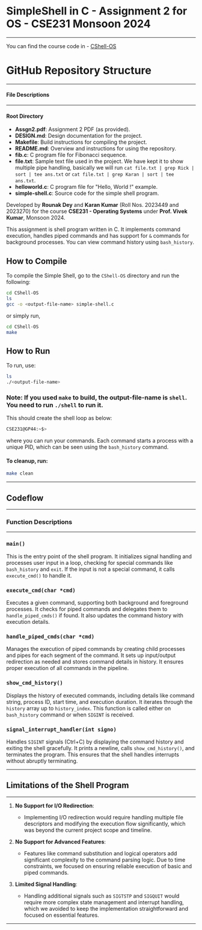 # SimpleShell in C - Assignment 2 for OS - CSE231 Monsoon 2024
---


You can find the course code in - [CShell-OS](https://github.com/ricky16x/CShell-OS)

# GitHub Repository Structure
___

#### File Descriptions
___
#### Root Directory

- **Assgn2.pdf**: Assignment 2 PDF (as provided).
- **DESIGN.md**: Design documentation for the project.
- **Makefile**: Build instructions for compiling the project.
- **README.md**: Overview and instructions for using the repository.
- **fib.c**: C program file for Fibonacci sequence.
- **file.txt**: Sample text file used in the project. We have kept it to show multiple pipe handling, basically we will run `cat file.txt | grep Rick | sort | tee ans.txt` or `cat file.txt | grep Karan | sort | tee ans.txt`.
- **helloworld.c**: C program file for "Hello, World <name>!" example.
- **simple-shell.c**: Source code for the simple shell program.


Developed by **Rounak Dey** and **Karan Kumar** (Roll Nos. 2023449 and 2023270) for the course **CSE231 - Operating Systems** under **Prof. Vivek Kumar**, Monsoon 2024.

This assignment is shell program written in C. It implements command execution, handles piped commands and has support for `&` commands for background processes. You can view command history using `bash_history`.

## How to Compile

To compile the Simple Shell, go to the `CShell-OS` directory and run the following:

```bash
cd CShell-OS
ls
gcc -o <output-file-name> simple-shell.c
```

or simply run,

```bash
cd CShell-OS
make
```

## How to Run

To run, use:
```bash
ls 
./<output-file-name>
```

### **Note**: If you used `make` to build, the output-file-name is `shell`. You need to run `./shell` to run it.

This should create the shell loop as below:

```bash
CSE231@GP44:~$> 
```
where you can run your commands. Each command starts a process with a unique PID, which can be seen using the `bash_history` command.


#### To cleanup, run:
```bash
make clean
```
---
## Codeflow 
---
### Function Descriptions
---
### `main()`
This is the entry point of the shell program. It initializes signal handling and processes user input in a loop, checking for special commands like `bash_history` and `exit`. If the input is not a special command, it calls `execute_cmd()` to handle it.

### `execute_cmd(char *cmd)`
Executes a given command, supporting both background and foreground processes. It checks for piped commands and delegates them to `handle_piped_cmds()` if found. It also updates the command history with execution details.

### `handle_piped_cmds(char *cmd)`
Manages the execution of piped commands by creating child processes and pipes for each segment of the command. It sets up input/output redirection as needed and stores command details in history. It ensures proper execution of all commands in the pipeline.

### `show_cmd_history()`
Displays the history of executed commands, including details like command string, process ID, start time, and execution duration. It iterates through the `history` array up to `history_index`. This function is called either on `bash_history` command or when `SIGINT` is received.

### `signal_interrupt_handler(int signo)`
Handles `SIGINT` signals (Ctrl+C) by displaying the command history and exiting the shell gracefully. It prints a newline, calls `show_cmd_history()`, and terminates the program. This ensures that the shell handles interrupts without abruptly terminating.

---
## Limitations of the Shell Program
---

1. **No Support for I/O Redirection**:
   - Implementing I/O redirection would require handling multiple file descriptors and modifying the execution flow significantly, which was beyond the current project scope and timeline.

2. **No Support for Advanced Features**:
   - Features like command substitution and logical operators add significant complexity to the command parsing logic. Due to time constraints, we focused on ensuring reliable execution of basic and piped commands.


3. **Limited Signal Handling**:
   - Handling additional signals such as `SIGTSTP` and `SIGQUIT` would require more complex state management and interrupt handling, which we avoided to keep the implementation straightforward and focused on essential features.



---
